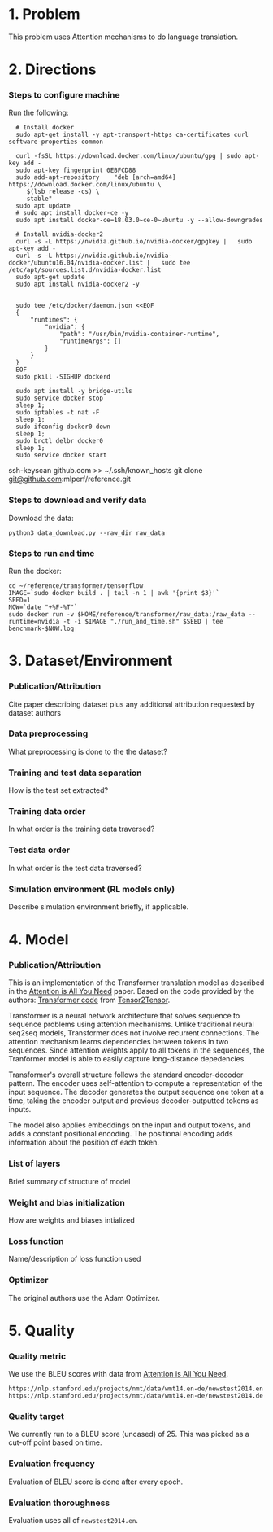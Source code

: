 
# 1. Problem 

This problem uses Attention mechanisms to do language translation.


# 2. Directions
### Steps to configure machine

Run the following:


      # Install docker
      sudo apt-get install -y apt-transport-https ca-certificates curl software-properties-common

      curl -fsSL https://download.docker.com/linux/ubuntu/gpg | sudo apt-key add -
      sudo apt-key fingerprint 0EBFCD88
      sudo add-apt-repository    "deb [arch=amd64] https://download.docker.com/linux/ubuntu \
         $(lsb_release -cs) \
         stable"
      sudo apt update
      # sudo apt install docker-ce -y
      sudo apt install docker-ce=18.03.0~ce-0~ubuntu -y --allow-downgrades

      # Install nvidia-docker2
      curl -s -L https://nvidia.github.io/nvidia-docker/gpgkey |   sudo apt-key add -
      curl -s -L https://nvidia.github.io/nvidia-docker/ubuntu16.04/nvidia-docker.list |   sudo tee /etc/apt/sources.list.d/nvidia-docker.list
      sudo apt-get update
      sudo apt install nvidia-docker2 -y


      sudo tee /etc/docker/daemon.json <<EOF
      {
          "runtimes": {
              "nvidia": {
                  "path": "/usr/bin/nvidia-container-runtime",
                  "runtimeArgs": []
              }
          }
      }
      EOF
      sudo pkill -SIGHUP dockerd

      sudo apt install -y bridge-utils
      sudo service docker stop
      sleep 1;
      sudo iptables -t nat -F
      sleep 1;
      sudo ifconfig docker0 down
      sleep 1;
      sudo brctl delbr docker0
      sleep 1;
      sudo service docker start



ssh-keyscan github.com >> ~/.ssh/known_hosts
git clone git@github.com:mlperf/reference.git



### Steps to download and verify data

Download the data:
   
    python3 data_download.py --raw_dir raw_data
    


### Steps to run and time

Run the docker:

    cd ~/reference/transformer/tensorflow
    IMAGE=`sudo docker build . | tail -n 1 | awk '{print $3}'`
    SEED=1
    NOW=`date "+%F-%T"`
    sudo docker run -v $HOME/reference/transformer/raw_data:/raw_data --runtime=nvidia -t -i $IMAGE "./run_and_time.sh" $SEED | tee benchmark-$NOW.log


# 3. Dataset/Environment
### Publication/Attribution
Cite paper describing dataset plus any additional attribution requested by dataset authors
### Data preprocessing
What preprocessing is done to the the dataset? 
### Training and test data separation
How is the test set extracted?
### Training data order
In what order is the training data traversed?
### Test data order
In what order is the test data traversed?
### Simulation environment (RL models only)
Describe simulation environment briefly, if applicable. 
# 4. Model
### Publication/Attribution

This is an implementation of the Transformer translation model as described in the [Attention is All You Need](https://arxiv.org/abs/1706.03762) paper. Based on the code provided by the authors: [Transformer code](https://github.com/tensorflow/tensor2tensor/blob/master/tensor2tensor/models/transformer.py) from [Tensor2Tensor](https://github.com/tensorflow/tensor2tensor).

Transformer is a neural network architecture that solves sequence to sequence problems using attention mechanisms. Unlike traditional neural seq2seq models, Transformer does not involve recurrent connections. The attention mechanism learns dependencies between tokens in two sequences. Since attention weights apply to all tokens in the sequences, the Tranformer model is able to easily capture long-distance depedencies.

Transformer's overall structure follows the standard encoder-decoder pattern. The encoder uses self-attention to compute a representation of the input sequence. The decoder generates the output sequence one token at a time, taking the encoder output and previous decoder-outputted tokens as inputs.

The model also applies embeddings on the input and output tokens, and adds a constant positional encoding. The positional encoding adds information about the position of each token.

### List of layers 
Brief summary of structure of model

### Weight and bias initialization
How are weights and biases intialized

### Loss function
Name/description of loss function used

### Optimizer
The original authors use the Adam Optimizer.


# 5. Quality

### Quality metric
We use the BLEU scores with data from [Attention is All You Need](https://arxiv.org/abs/1706.03762). 


    https://nlp.stanford.edu/projects/nmt/data/wmt14.en-de/newstest2014.en
    https://nlp.stanford.edu/projects/nmt/data/wmt14.en-de/newstest2014.de


### Quality target
We currently run to a BLEU score (uncased) of 25. This was picked as a cut-off point based on time. 


### Evaluation frequency
Evaluation of BLEU score is done after every epoch.


### Evaluation thoroughness
Evaluation uses all of `newstest2014.en`.
